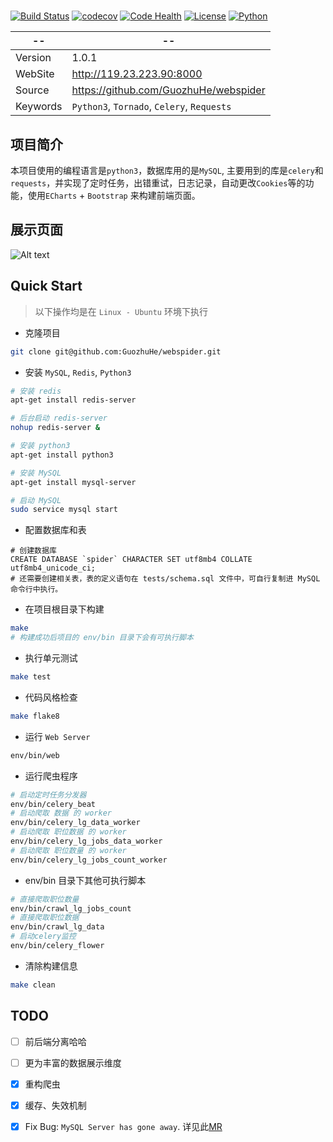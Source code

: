 #

[![Build Status](https://travis-ci.org/GuozhuHe/webspider.svg)](https://travis-ci.org/GuozhuHe/webspider)
[![codecov](https://codecov.io/gh/GuozhuHe/webspider/branch/master/graph/badge.svg)](https://codecov.io/gh/GuozhuHe/webspider)
[![Code Health](https://landscape.io/github/GuozhuHe/webspider/master/landscape.svg?style=flat)](https://landscape.io/github/GuozhuHe/webspider/master)
[![License](https://img.shields.io/github/license/GuozhuHe/webspider.svg)](https://github.com/guozhuhe/webspider/blob/master/LICENSE)
[![Python](https://img.shields.io/badge/python-3-ff69b4.svg)](https://github.com/GuozhuHe/webspider)

| --       | --                                         |
| -------- | ------------------------------------------ |
| Version  | 1.0.1                                      |
| WebSite  | http://119.23.223.90:8000                  |
| Source   | https://github.com/GuozhuHe/webspider      |
| Keywords | `Python3`, `Tornado`, `Celery`, `Requests` |

## 项目简介

本项目使用的编程语言是`python3`，数据库用的是`MySQL`, 主要用到的库是`celery`和`requests`，并实现了定时任务，出错重试，日志记录，自动更改`Cookies`等的功能，使用`ECharts` + `Bootstrap` 来构建前端页面。

## 展示页面

![Alt text](job-chart.jpg)

## Quick Start
> 以下操作均是在 `Linux - Ubuntu` 环境下执行

* 克隆项目

```bash
git clone git@github.com:GuozhuHe/webspider.git
```

* 安装 `MySQL`, `Redis`, `Python3`

```bash
# 安装 redis
apt-get install redis-server

# 后台启动 redis-server
nohup redis-server &

# 安装 python3
apt-get install python3

# 安装 MySQL
apt-get install mysql-server

# 启动 MySQL
sudo service mysql start
```

* 配置数据库和表
```mysql
# 创建数据库
CREATE DATABASE `spider` CHARACTER SET utf8mb4 COLLATE utf8mb4_unicode_ci;
# 还需要创建相关表，表的定义语句在 tests/schema.sql 文件中，可自行复制进 MySQL 命令行中执行。
```

* 在项目根目录下构建
```bash
make
# 构建成功后项目的 env/bin 目录下会有可执行脚本
```

* 执行单元测试
```bash
make test
```

* 代码风格检查
```bash
make flake8
```

* 运行 `Web Server`
```bash
env/bin/web
```

* 运行爬虫程序
```bash
# 启动定时任务分发器
env/bin/celery_beat
# 启动爬取 数据 的 worker
env/bin/celery_lg_data_worker
# 启动爬取 职位数据 的 worker
env/bin/celery_lg_jobs_data_worker
# 启动爬取 职位数量 的 worker
env/bin/celery_lg_jobs_count_worker
```

* env/bin 目录下其他可执行脚本
```bash
# 直接爬取职位数量
env/bin/crawl_lg_jobs_count
# 直接爬取职位数据
env/bin/crawl_lg_data
# 启动celery监控
env/bin/celery_flower
```

* 清除构建信息
```bash
make clean
```

## TODO

- [ ] 前后端分离哈哈

- [ ] 更为丰富的数据展示维度

- [x] 重构爬虫

- [x] 缓存、失效机制

- [x] Fix Bug: `MySQL Server has gone away`. 详见此[MR](https://github.com/GuozhuHe/webspider/pull/4)
